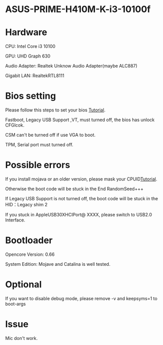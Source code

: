 # ASUS-PRIME-H410M-K-i3-10100f

# Hardware

CPU: Intel Core i3 10100

GPU: UHD Graph 630

Audio Adapter: Realtek Unknow Audio Adapter(maybe ALC887)

Gigabit LAN: RealtekRTL8111

# Bios setting

Please follow this steps to set your bios [Tutorial](https://jingyan.baidu.com/article/90bc8fc822c5d8b752640c1c.html).

Fastboot, Legacy USB Support ,VT, must turned off, the bios has unlock CFGlcok.

CSM can't be turned off if use VGA to boot.

TPM, Serial port must turned off.

# Possible errors

If you install mojava or an older version, please mask your CPUID[Tutorial](https://blog.csdn.net/YUELEI118/article/details/113828244).

Otherwise the boot code will be stuck in the End RandomSeed+++

If Legacy USB Support is not turned off, the boot code will be stuck in the HID：Legacy shim 2

If you stuck in AppleUSB30XHCIPort@ XXXX, please switch to USB2.0 Interface.

# Bootloader

Opencore Version: 0.66

System Edition: Mojave and Catalina is well tested.

# Optional

If you want to disable debug mode, please remove -v and keepsyms=1 to boot-args

# Issue

Mic don't work.
